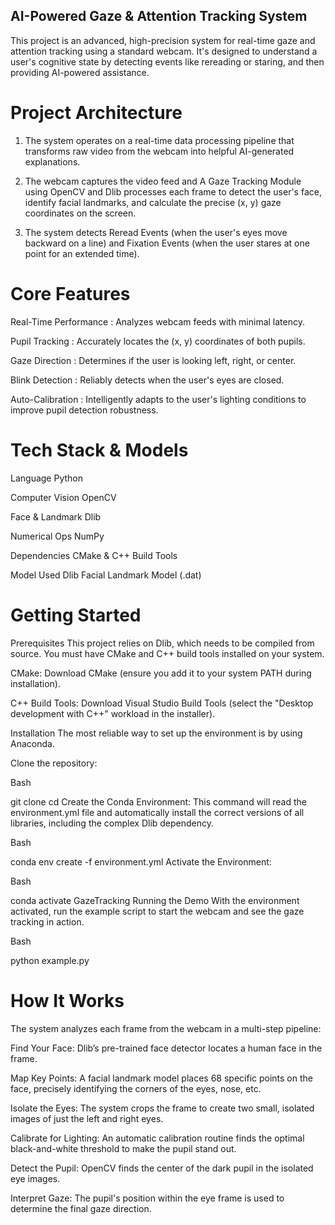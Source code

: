 ## AI-Powered Gaze & Attention Tracking System
This project is an advanced, high-precision system for real-time gaze and attention tracking using a standard webcam. It's designed to understand a user's cognitive state by detecting events like rereading or staring, and then providing AI-powered assistance.

# Project Architecture
1. The system operates on a real-time data processing pipeline that transforms raw video from the webcam into helpful AI-generated explanations.

2. The webcam captures the video feed and A Gaze Tracking Module using OpenCV and Dlib processes each frame to detect the user's face, identify facial landmarks, and calculate the precise (x, y) gaze coordinates on the screen.

3. The system detects Reread Events (when the user's eyes move backward on a line) and Fixation Events (when the user stares at one point for an extended time).

# Core Features
Real-Time Performance : Analyzes webcam feeds with minimal latency.

Pupil Tracking : Accurately locates the (x, y) coordinates of both pupils.

Gaze Direction : Determines if the user is looking left, right, or center.

Blink Detection : Reliably detects when the user's eyes are closed.

Auto-Calibration : Intelligently adapts to the user's lighting conditions to improve pupil detection robustness.

# Tech Stack & Models
Language	Python 

Computer Vision	OpenCV

Face & Landmark	Dlib

Numerical Ops	NumPy

Dependencies	CMake & C++ Build Tools

Model Used	Dlib Facial Landmark Model (.dat)

# Getting Started
Prerequisites
This project relies on Dlib, which needs to be compiled from source. You must have CMake and C++ build tools installed on your system.

CMake: Download CMake (ensure you add it to your system PATH during installation).

C++ Build Tools: Download Visual Studio Build Tools (select the "Desktop development with C++" workload in the installer).

Installation
The most reliable way to set up the environment is by using Anaconda.

Clone the repository:

Bash

git clone <your-repository-url>
cd <your-repository-name>
Create the Conda Environment:
This command will read the environment.yml file and automatically install the correct versions of all libraries, including the complex Dlib dependency.

Bash

conda env create -f environment.yml
Activate the Environment:

Bash

conda activate GazeTracking
Running the Demo
With the environment activated, run the example script to start the webcam and see the gaze tracking in action.

Bash

python example.py

# How It Works
The system analyzes each frame from the webcam in a multi-step pipeline:

Find Your Face: Dlib’s pre-trained face detector locates a human face in the frame.

Map Key Points: A facial landmark model places 68 specific points on the face, precisely identifying the corners of the eyes, nose, etc.

Isolate the Eyes: The system crops the frame to create two small, isolated images of just the left and right eyes.

Calibrate for Lighting: An automatic calibration routine finds the optimal black-and-white threshold to make the pupil stand out.

Detect the Pupil: OpenCV finds the center of the dark pupil in the isolated eye images.

Interpret Gaze: The pupil's position within the eye frame is used to determine the final gaze direction.

